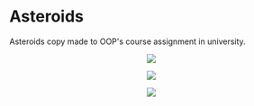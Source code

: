 # Asteroids

Asteroids copy made to OOP's course assignment in university.

<p align="center"><img src="https://i.imgur.com/b3yTdZv.png"></p>
<p align="center"><img src="https://i.imgur.com/cDhzOsN.png"></p>
<p align="center"><img src="https://i.imgur.com/DltLPmb.png"></p>

